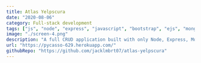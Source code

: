 ```yaml
---
title: Atlas Yelpscura
date: "2020-08-06"
category: Full-stack development
tags: ["js", "node", "express", "javascript", "bootstrap", "ejs", "mongodb"]
image: "./screen-4.png"
description: "A full CRUD application built with only Node, Express, MongoDB, and ejs templates. OAuth included."
url: "https://pycasso-629.herokuapp.com/"
githubRepo: "https://github.com/jacklmbrt07/atlas-yelpscura"
---
```

